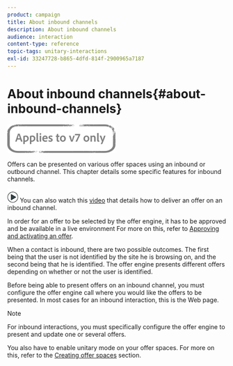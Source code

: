 ```yaml
---
product: campaign
title: About inbound channels
description: About inbound channels
audience: interaction
content-type: reference
topic-tags: unitary-interactions
exl-id: 33247728-b865-4dfd-814f-2900965a7187
---
```

# About inbound channels{#about-inbound-channels}

![](../../assets/v7-only.svg)

Offers can be presented on various offer spaces using an inbound or outbound channel. This chapter details some specific features for inbound channels.

![](assets/do-not-localize/how-to-video.png) You can also watch this [video](https://helpx.adobe.com/campaign/classic/how-to/deliver-an-offer-on-inbound-channel-in-acv6.html) that details how to deliver an offer on an inbound channel.

In order for an offer to be selected by the offer engine, it has to be approved and be available in a live environment For more on this, refer to [Approving and activating an offer](../../interaction/using/approving-and-activating-an-offer.md).

When a contact is inbound, there are two possible outcomes. The first being that the user is not identified by the site he is browsing on, and the second being that he is identified. The offer engine presents different offers depending on whether or not the user is identified.

Before being able to present offers on an inbound channel, you must configure the offer engine call where you would like the offers to be presented. In most cases for an inbound interaction, this is the Web page.

>[!NOTE]
>
>For inbound interactions, you must specifically configure the offer engine to present and update one or several offers.
>
>You also have to enable unitary mode on your offer spaces. For more on this, refer to the [Creating offer spaces](../../interaction/using/creating-offer-spaces.md) section.
